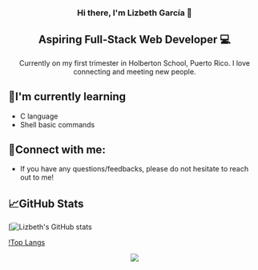 <h3 align="center"> Hi there, I'm Lizbeth García 👋</h3>

<h2 align="center"> Aspiring Full-Stack Web Developer 💻 </h2>

<p align="center"> Currently on my first trimester in Holberton School, Puerto Rico. I love connecting and meeting new people. </p>

## 🌱I'm currently learning 

- C language
- Shell basic commands

## 🤝Connect with me:

- If you have any questions/feedbacks, please do not hesitate to reach out to me!

## 📈GitHub Stats

[![Lizbeth's GitHub stats](https://github-readme-stats.vercel.app/api?username=Lizz3108&theme=tokyonight)

[!Top Langs](https://github-readme-stats.vercel.app/api/top-langs/?username=Lizz3108&theme=tokyonight)



<p align="center" width="100%">
<img src="https://w0.peakpx.com/wallpaper/220/987/HD-wallpaper-groot-i-am-root-ubuntu-linux-terminal-hacker-computer-funny-groot.jpg">
</p>

<!---
Lizz3108/Lizz3108 is a ✨ special ✨ repository because its `README.md` (this file) appears on your GitHub profile.
You can click the Preview link to take a look at your changes.
--->
